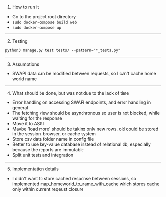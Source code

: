 1. How to run it

- Go to the project root directory
- `sudo docker-compose build web`
- `sudo docker-compose up`
---
2. Testing

`python3 manage.py test tests/ --pattern="*_tests.py"`

---
3. Assumptions

- SWAPI data can be modified between requests, so I can't cache home world name 

---
4. What should be done, but was not due to the lack of time

- Error handling on accessing SWAPI endpoints, and error handling in general
- The fetching view should be asynchronous so user is not blocked, while waiting
for the response
- Move it to ASGI
- Maybe 'load more' should be taking only new rows, old could be stored in the
session, browser, or cache system
- Store csv data folder name in config file
- Better to use key-value database instead of relational db,
especially because the reports are immutable
- Split unit tests and integration

---
5. Implementation details

- I didn't want to store cached response between sessions, so implemented
map_homeworld_to_name_with_cache which stores cache only within current reqeust
closure